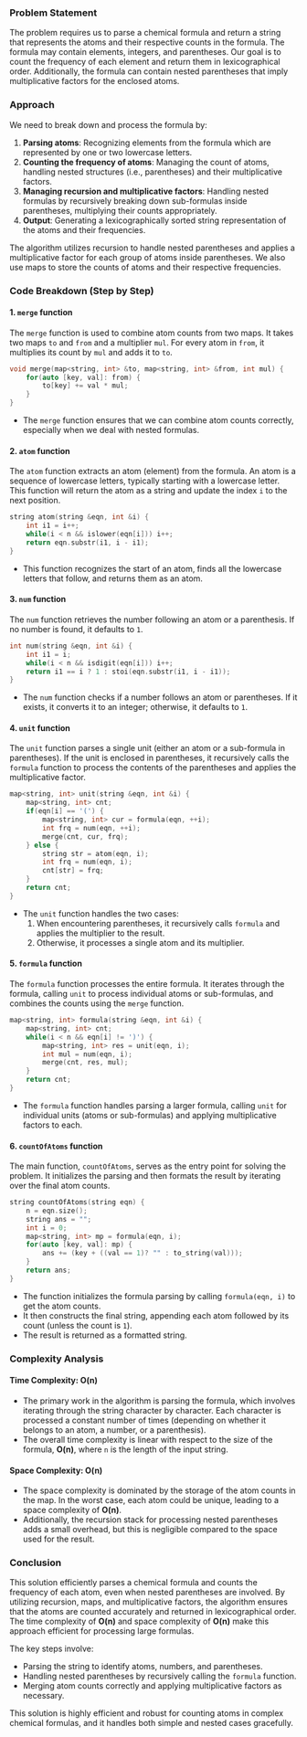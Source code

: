 ### Problem Statement

The problem requires us to parse a chemical formula and return a string that represents the atoms and their respective counts in the formula. The formula may contain elements, integers, and parentheses. Our goal is to count the frequency of each element and return them in lexicographical order. Additionally, the formula can contain nested parentheses that imply multiplicative factors for the enclosed atoms.

### Approach

We need to break down and process the formula by:
1. **Parsing atoms**: Recognizing elements from the formula which are represented by one or two lowercase letters.
2. **Counting the frequency of atoms**: Managing the count of atoms, handling nested structures (i.e., parentheses) and their multiplicative factors.
3. **Managing recursion and multiplicative factors**: Handling nested formulas by recursively breaking down sub-formulas inside parentheses, multiplying their counts appropriately.
4. **Output**: Generating a lexicographically sorted string representation of the atoms and their frequencies.

The algorithm utilizes recursion to handle nested parentheses and applies a multiplicative factor for each group of atoms inside parentheses. We also use maps to store the counts of atoms and their respective frequencies. 

### Code Breakdown (Step by Step)

#### 1. **`merge` function**
The `merge` function is used to combine atom counts from two maps. It takes two maps `to` and `from` and a multiplier `mul`. For every atom in `from`, it multiplies its count by `mul` and adds it to `to`.

```cpp
void merge(map<string, int> &to, map<string, int> &from, int mul) {
    for(auto [key, val]: from) {
        to[key] += val * mul;
    }
}
```

- The `merge` function ensures that we can combine atom counts correctly, especially when we deal with nested formulas.

#### 2. **`atom` function**
The `atom` function extracts an atom (element) from the formula. An atom is a sequence of lowercase letters, typically starting with a lowercase letter. This function will return the atom as a string and update the index `i` to the next position.

```cpp
string atom(string &eqn, int &i) {
    int i1 = i++;
    while(i < n && islower(eqn[i])) i++;
    return eqn.substr(i1, i - i1);
}
```

- This function recognizes the start of an atom, finds all the lowercase letters that follow, and returns them as an atom.

#### 3. **`num` function**
The `num` function retrieves the number following an atom or a parenthesis. If no number is found, it defaults to `1`.

```cpp
int num(string &eqn, int &i) {
    int i1 = i;
    while(i < n && isdigit(eqn[i])) i++;
    return i1 == i ? 1 : stoi(eqn.substr(i1, i - i1));
}
```

- The `num` function checks if a number follows an atom or parentheses. If it exists, it converts it to an integer; otherwise, it defaults to `1`.

#### 4. **`unit` function**
The `unit` function parses a single unit (either an atom or a sub-formula in parentheses). If the unit is enclosed in parentheses, it recursively calls the `formula` function to process the contents of the parentheses and applies the multiplicative factor.

```cpp
map<string, int> unit(string &eqn, int &i) {
    map<string, int> cnt;
    if(eqn[i] == '(') {
        map<string, int> cur = formula(eqn, ++i);
        int frq = num(eqn, ++i);
        merge(cnt, cur, frq);
    } else {
        string str = atom(eqn, i);
        int frq = num(eqn, i);
        cnt[str] = frq;
    }
    return cnt;
}
```

- The `unit` function handles the two cases:
  1. When encountering parentheses, it recursively calls `formula` and applies the multiplier to the result.
  2. Otherwise, it processes a single atom and its multiplier.

#### 5. **`formula` function**
The `formula` function processes the entire formula. It iterates through the formula, calling `unit` to process individual atoms or sub-formulas, and combines the counts using the `merge` function.

```cpp
map<string, int> formula(string &eqn, int &i) {
    map<string, int> cnt;
    while(i < n && eqn[i] != ')') {
        map<string, int> res = unit(eqn, i);
        int mul = num(eqn, i);
        merge(cnt, res, mul);
    }
    return cnt;
}
```

- The `formula` function handles parsing a larger formula, calling `unit` for individual units (atoms or sub-formulas) and applying multiplicative factors to each.

#### 6. **`countOfAtoms` function**
The main function, `countOfAtoms`, serves as the entry point for solving the problem. It initializes the parsing and then formats the result by iterating over the final atom counts.

```cpp
string countOfAtoms(string eqn) {
    n = eqn.size();
    string ans = "";
    int i = 0;
    map<string, int> mp = formula(eqn, i);
    for(auto [key, val]: mp) {
        ans += (key + ((val == 1)? "" : to_string(val)));
    }
    return ans;
}
```

- The function initializes the formula parsing by calling `formula(eqn, i)` to get the atom counts.
- It then constructs the final string, appending each atom followed by its count (unless the count is `1`).
- The result is returned as a formatted string.

### Complexity Analysis

#### Time Complexity: **O(n)**

- The primary work in the algorithm is parsing the formula, which involves iterating through the string character by character. Each character is processed a constant number of times (depending on whether it belongs to an atom, a number, or a parenthesis).
- The overall time complexity is linear with respect to the size of the formula, **O(n)**, where `n` is the length of the input string.

#### Space Complexity: **O(n)**

- The space complexity is dominated by the storage of the atom counts in the map. In the worst case, each atom could be unique, leading to a space complexity of **O(n)**.
- Additionally, the recursion stack for processing nested parentheses adds a small overhead, but this is negligible compared to the space used for the result.

### Conclusion

This solution efficiently parses a chemical formula and counts the frequency of each atom, even when nested parentheses are involved. By utilizing recursion, maps, and multiplicative factors, the algorithm ensures that the atoms are counted accurately and returned in lexicographical order. The time complexity of **O(n)** and space complexity of **O(n)** make this approach efficient for processing large formulas. 

The key steps involve:
- Parsing the string to identify atoms, numbers, and parentheses.
- Handling nested parentheses by recursively calling the `formula` function.
- Merging atom counts correctly and applying multiplicative factors as necessary.

This solution is highly efficient and robust for counting atoms in complex chemical formulas, and it handles both simple and nested cases gracefully.